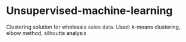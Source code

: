 # Unsupervised-machine-learning
Clustering solution for wholesale sales data.
Used: k-means clustering, elbow method, silhoutte analysis
